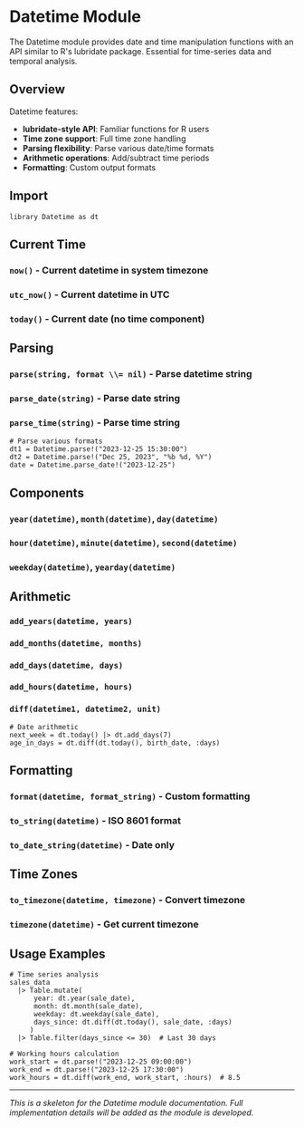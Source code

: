 # Datetime Module

The Datetime module provides date and time manipulation functions with an API similar to R's lubridate package. Essential for time-series data and temporal analysis.

## Overview

Datetime features:
- **lubridate-style API**: Familiar functions for R users
- **Time zone support**: Full time zone handling
- **Parsing flexibility**: Parse various date/time formats
- **Arithmetic operations**: Add/subtract time periods
- **Formatting**: Custom output formats

## Import

```rata
library Datetime as dt
```

## Current Time

### `now()` - Current datetime in system timezone
### `utc_now()` - Current datetime in UTC
### `today()` - Current date (no time component)

## Parsing

### `parse(string, format \\= nil)` - Parse datetime string
### `parse_date(string)` - Parse date string
### `parse_time(string)` - Parse time string

```rata
# Parse various formats
dt1 = Datetime.parse!("2023-12-25 15:30:00")
dt2 = Datetime.parse!("Dec 25, 2023", "%b %d, %Y")
date = Datetime.parse_date!("2023-12-25")
```

## Components

### `year(datetime)`, `month(datetime)`, `day(datetime)`
### `hour(datetime)`, `minute(datetime)`, `second(datetime)`
### `weekday(datetime)`, `yearday(datetime)`

## Arithmetic

### `add_years(datetime, years)`
### `add_months(datetime, months)` 
### `add_days(datetime, days)`
### `add_hours(datetime, hours)`
### `diff(datetime1, datetime2, unit)`

```rata
# Date arithmetic
next_week = dt.today() |> dt.add_days(7)
age_in_days = dt.diff(dt.today(), birth_date, :days)
```

## Formatting

### `format(datetime, format_string)` - Custom formatting
### `to_string(datetime)` - ISO 8601 format
### `to_date_string(datetime)` - Date only

## Time Zones

### `to_timezone(datetime, timezone)` - Convert timezone
### `timezone(datetime)` - Get current timezone

## Usage Examples

```rata
# Time series analysis
sales_data
  |> Table.mutate(
      year: dt.year(sale_date),
      month: dt.month(sale_date),
      weekday: dt.weekday(sale_date),
      days_since: dt.diff(dt.today(), sale_date, :days)
     )
  |> Table.filter(days_since <= 30)  # Last 30 days

# Working hours calculation
work_start = dt.parse!("2023-12-25 09:00:00")
work_end = dt.parse!("2023-12-25 17:30:00")
work_hours = dt.diff(work_end, work_start, :hours)  # 8.5
```

---

*This is a skeleton for the Datetime module documentation. Full implementation details will be added as the module is developed.*